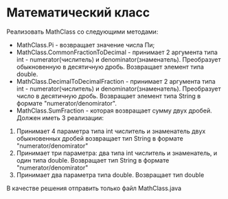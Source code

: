 # Математический класс

Реализовать MathClass со следующими методами:<br>
- MathClass.Pi - возвращает значение числа Пи;
- MathClass.CommonFractionToDecimal - принимает 2 аргумента типа int - 
numerator(числитель) и denominator(знаменатель). 
Преобразует обыкновенную в десятичную дробь. Возвращает элемент типа double.
- MathClass.DecimalToDecimalFraction - принимает 2 аргумента типа int - 
  numerator(числитель) и denominator(знаменатель). 
  Преобразует число в десятичную дробь. Возвращает элемент типа String
  в формате "numerator/denomirator".
- MathClass.SumFraction - которая возвращает сумму двух дробей. 
Должен иметь 3 реализации: 
1) Принимает 4 параметра типа int числитель и 
знаменатель двух обыкновенных дробей возвращает тип String 
в формате "numerator/denomirator"
2) Принимает три параметра: два типа int числитель и 
   знаменатель, и один типа double. Возвращает тип String 
   в формате "numerator/denomirator"
3) Принимает два параметра типа double. Возвращает тип double

В качестве решения отправить только файл MathClass.java

